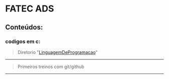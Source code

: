 # FATEC ADS
## Conteúdos:
### codigos em c:
> Diretorio "[LinguagemDeProgramacao](LinguagemDeProgramacao)"
------
> Primeiros treinos com git/github
------